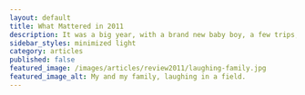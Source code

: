 ```yaml
---
layout: default
title: What Mattered in 2011
description: It was a big year, with a brand new baby boy, a few trips, and bunch of other stuff to boot!
sidebar_styles: minimized light
category: articles
published: false
featured_image: /images/articles/review2011/laughing-family.jpg
featured_image_alt: My and my family, laughing in a field.
---
```


